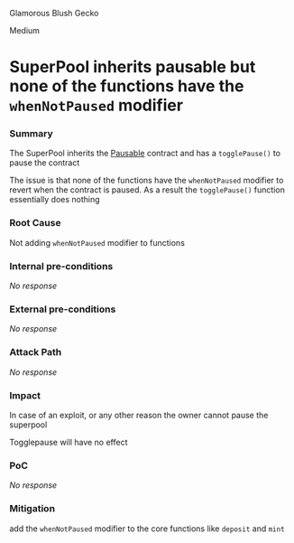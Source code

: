 Glamorous Blush Gecko

Medium

# SuperPool inherits pausable but none of the functions have the `whenNotPaused` modifier

### Summary

The SuperPool inherits the [Pausable](https://github.com/sherlock-audit/2024-08-sentiment-v2/blob/25a0c8aeaddec273c5318540059165696591ecfb/protocol-v2/src/SuperPool.sol#L25) contract and has a `togglePause()` to pause the contract

The issue is that none of the functions have the `whenNotPaused` modifier to revert when the contract is paused. As a result the `togglePause()` function essentially does nothing

### Root Cause

Not adding `whenNotPaused` modifier to functions

### Internal pre-conditions

_No response_

### External pre-conditions

_No response_

### Attack Path

_No response_

### Impact

In case of an exploit, or any other reason the owner cannot pause the superpool

Togglepause will have no effect

### PoC

_No response_

### Mitigation

add the `whenNotPaused` modifier to the core functions like `deposit` and `mint`